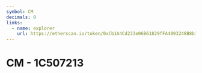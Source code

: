 ```yaml
---
symbol: CM
decimals: 0
links:
  - name: explorer
    url: https://etherscan.io/token/0xCb1A4Cd233e06B61829fFA4093248B8b16bFF68F
---
```


# CM - 1C507213
